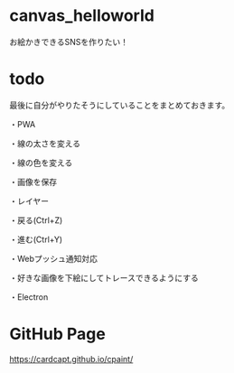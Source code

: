 # canvas_helloworld

お絵かきできるSNSを作りたい！

# todo

最後に自分がやりたそうにしていることをまとめておきます。

・PWA

・線の太さを変える

・線の色を変える

・画像を保存

・レイヤー

・戻る(Ctrl+Z)

・進む(Ctrl+Y)

・Webプッシュ通知対応

・好きな画像を下絵にしてトレースできるようにする

・Electron

# GitHub Page  
https://cardcapt.github.io/cpaint/
